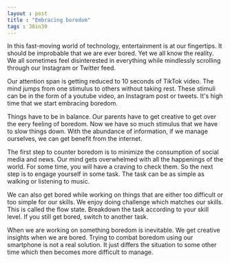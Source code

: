 ```yaml
---
layout : post
title : "Embracing boredom"
tags : 30in30
---
```

In this fast-moving world of technology, entertainment is at our fingertips. It should be improbable that we are ever bored. Yet we all know the reality. We all sometimes feel disinterested in everything while mindlessly scrolling through our Instagram or Twitter feed.  

Our attention span is getting reduced to 10 seconds of TikTok video. The mind jumps from one stimulus to others without taking rest. These stimuli can be in the form of a youtube video, an Instagram post or tweets. It's high time that we start embracing boredom.  

Things have to be in balance. Our parents have to get creative to get over the eery feeling of boredom. Now we have so much stimulus that we have to slow things down. With the abundance of information, if we manage ourselves, we can get benefit from the internet. 

 The first step to counter boredom is to minimize the consumption of social media and news. Our mind gets overwhelmed with all the happenings of the world. For some time, you will have a craving to check them. So the next step is to engage yourself in some task. The task can be as simple as walking or listening to music.  

We can also get bored while working on things that are either too difficult or too simple for our skills. We enjoy doing challenge which matches our skills. This is called the flow state. Breakdown the task according to your skill level. If you still get bored, switch to another task.  

When we are working on something boredom is inevitable. We get creative insights when we are bored. Trying to combat boredom using our smartphone is not a real solution. It just differs the situation to some other time which then becomes more difficult to manage.  
